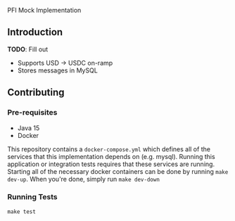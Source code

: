 PFI Mock Implementation

## Introduction
**TODO**: Fill out

- Supports USD -> USDC on-ramp
- Stores messages in MySQL

## Contributing

### Pre-requisites
- Java 15
- Docker

This repository contains a `docker-compose.yml` which defines all of the services that this implementation depends on (e.g. mysql). Running this application or integration tests requires that these services are running. Starting all of the necessary docker containers can be done by running `make dev-up`. When you're done, simply run `make dev-down`

### Running Tests
`make test`
